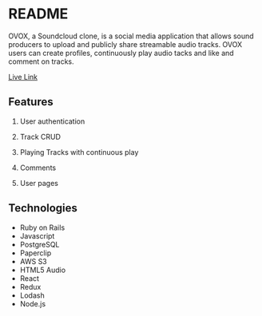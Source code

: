 # README
OVOX, a Soundcloud clone, is a social media application that allows sound producers to upload and publicly share streamable audio tracks. OVOX users can create profiles, continuously play audio tacks and like and comment on tracks.


[Live Link](https://ovox.herokuapp.com/#/login) 

## Features

1.  User authentication

2. Track CRUD

3. Playing Tracks with continuous play

4. Comments

5. User pages


## Technologies

* Ruby on Rails
* Javascript
* PostgreSQL
* Paperclip
* AWS S3
* HTML5 Audio
* React
* Redux
* Lodash
* Node.js


